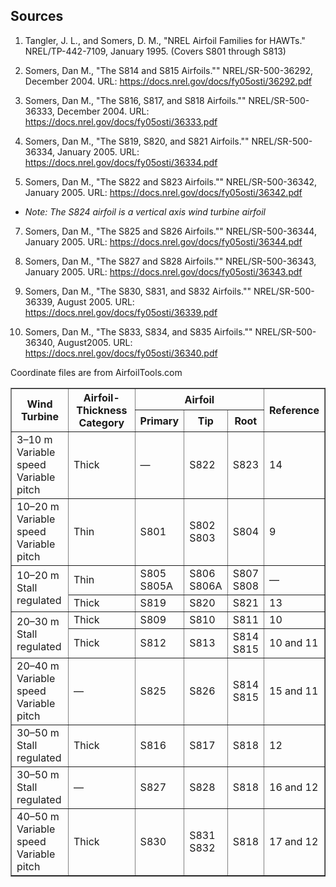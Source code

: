 Sources
-------

1. Tangler, J. L., and Somers, D. M., "NREL Airfoil Families for HAWTs."  NREL/TP-442-7109, January 1995. (Covers S801 through S813)

2. Somers, Dan M., "The S814 and S815 Airfoils."" NREL/SR-500-36292, December 2004. URL: https://docs.nrel.gov/docs/fy05osti/36292.pdf

3. Somers, Dan M., "The S816, S817, and S818 Airfoils."" NREL/SR-500-36333, December 2004. URL: https://docs.nrel.gov/docs/fy05osti/36333.pdf

4. Somers, Dan M., "The S819, S820, and S821 Airfoils."" NREL/SR-500-36334, January 2005. URL: https://docs.nrel.gov/docs/fy05osti/36334.pdf

5. Somers, Dan M., "The S822 and S823 Airfoils."" NREL/SR-500-36342, January 2005. URL: https://docs.nrel.gov/docs/fy05osti/36342.pdf

- *Note: The S824 airfoil is a vertical axis wind turbine airfoil*

7. Somers, Dan M., "The S825 and S826 Airfoils."" NREL/SR-500-36344, January 2005. URL: https://docs.nrel.gov/docs/fy05osti/36344.pdf

8. Somers, Dan M., "The S827 and S828 Airfoils."" NREL/SR-500-36343, January 2005. URL: https://docs.nrel.gov/docs/fy05osti/36343.pdf

9. Somers, Dan M., "The S830, S831, and S832 Airfoils."" NREL/SR-500-36339, August 2005. URL: https://docs.nrel.gov/docs/fy05osti/36339.pdf

10. Somers, Dan M., "The S833, S834, and S835 Airfoils."" NREL/SR-500-36340, August2005. URL: https://docs.nrel.gov/docs/fy05osti/36340.pdf


Coordinate files are from AirfoilTools.com

<table border="1">
  <thead>
    <tr>
      <th rowspan="2">Wind Turbine</th>
      <th rowspan="2">Airfoil-Thickness Category</th>
      <th colspan="3">Airfoil</th>
      <th rowspan="2">Reference</th>
    </tr>
    <tr>
      <th>Primary</th>
      <th>Tip</th>
      <th>Root</th>
    </tr>
  </thead>
  <tbody>
    <tr>
      <td>3–10 m<br>Variable speed<br>Variable pitch</td>
      <td>Thick</td>
      <td>—</td>
      <td>S822</td>
      <td>S823</td>
      <td>14</td>
    </tr>
    <tr>
      <td>10–20 m<br>Variable speed<br>Variable pitch</td>
      <td>Thin</td>
      <td>S801</td>
      <td>S802<br>S803</td>
      <td>S804</td>
      <td>9</td>
    </tr>
    <tr>
      <td rowspan="2">10–20 m<br>Stall regulated</td>
      <td>Thin</td>
      <td>S805<br>S805A</td>
      <td>S806<br>S806A</td>
      <td>S807<br>S808</td>
      <td>—</td>
    </tr>
    <tr>
      <td>Thick</td>
      <td>S819</td>
      <td>S820</td>
      <td>S821</td>
      <td>13</td>
    </tr>
    <tr>
      <td rowspan="2">20–30 m<br>Stall regulated</td>
      <td>Thick</td>
      <td>S809</td>
      <td>S810</td>
      <td>S811</td>
      <td>10</td>
    </tr>
    <tr>
      <td>Thick</td>
      <td>S812</td>
      <td>S813</td>
      <td>S814<br>S815</td>
      <td>10 and 11</td>
    </tr>
    <tr>
      <td>20–40 m<br>Variable speed<br>Variable pitch</td>
      <td>—</td>
      <td>S825</td>
      <td>S826</td>
      <td>S814<br>S815</td>
      <td>15 and 11</td>
    </tr>
    <tr>
      <td>30–50 m<br>Stall regulated</td>
      <td>Thick</td>
      <td>S816</td>
      <td>S817</td>
      <td>S818</td>
      <td>12</td>
    </tr>
    <tr>
      <td>30–50 m<br>Stall regulated</td>
      <td>—</td>
      <td>S827</td>
      <td>S828</td>
      <td>S818</td>
      <td>16 and 12</td>
    </tr>
    <tr>
      <td>40–50 m<br>Variable speed<br>Variable pitch</td>
      <td>Thick</td>
      <td>S830</td>
      <td>S831<br>S832</td>
      <td>S818</td>
      <td>17 and 12</td>
    </tr>
  </tbody>
</table>




